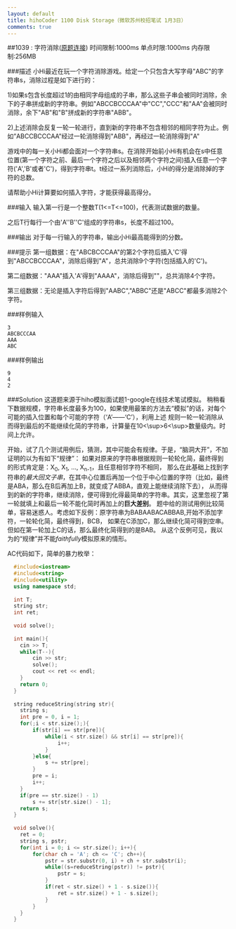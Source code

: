 ```yaml
---
layout: default
title: hihoCoder 1100 Disk Storage（微软苏州校招笔试 1月3日）
comments: true
---
```



##1039 : 字符消除([原题连接](http://hihocoder.com/problemset/problem/1039))
时间限制:1000ms
单点时限:1000ms
内存限制:256MB

###描述
小Hi最近在玩一个字符消除游戏。给定一个只包含大写字母"ABC"的字符串s，消除过程是如下进行的：

1)如果s包含长度超过1的由相同字母组成的子串，那么这些子串会被同时消除，余下的子串拼成新的字符串。例如"ABCCBCCCAA"中"CC","CCC"和"AA"会被同时消除，余下"AB"和"B"拼成新的字符串"ABB"。

2)上述消除会反复一轮一轮进行，直到新的字符串不包含相邻的相同字符为止。例如”ABCCBCCCAA”经过一轮消除得到"ABB"，再经过一轮消除得到"A"

游戏中的每一关小Hi都会面对一个字符串s。在消除开始前小Hi有机会在s中任意位置(第一个字符之前、最后一个字符之后以及相邻两个字符之间)插入任意一个字符('A','B'或者'C')，得到字符串t。t经过一系列消除后，小Hi的得分是消除掉的字符的总数。

请帮助小Hi计算要如何插入字符，才能获得最高得分。


###输入
输入第一行是一个整数T(1<=T<=100)，代表测试数据的数量。

之后T行每行一个由'A''B''C'组成的字符串s，长度不超过100。

###输出
对于每一行输入的字符串，输出小Hi最高能得到的分数。

###提示
第一组数据：在"ABCBCCCAA"的第2个字符后插入'C'得到"ABCCBCCCAA"，消除后得到"A"，总共消除9个字符(包括插入的'C')。

第二组数据："AAA"插入'A'得到"AAAA"，消除后得到""，总共消除4个字符。

第三组数据：无论是插入字符后得到"AABC","ABBC"还是"ABCC"都最多消除2个字符。

###样例输入
```
3
ABCBCCCAA
AAA
ABC
```
###样例输出
```
9
4
2
````
###Solution
这道题来源于hiho模拟面试题1-google在线技术笔试模拟。
稍稍看下数据规模，字符串长度最多为100，如果使用最笨的方法去“模拟”的话，对每个可能的插入位置和每个可能的字符（‘A’——‘C’），利用上述
规则一轮一轮消除从而得到最后的不能继续化简的字符串，计算量在10<\sup>6<\sup>数量级内。时间上允许。

开始，试了几个测试用例后，猜测，其中可能会有规律。于是，“脑洞大开”，不加证明的以为有如下“规律”：
如果对原来的字符串根据规则一轮轮化简，最终得到的形式肯定是：X<sub>0</sub>, X<sub>1</sub>, ..., X<sub>n-1</sub>，且任意相邻字符不相同，
那么在此基础上找到字符串的*最大回文子串*，在其中心位置后再加一个位于中心位置的字符（比如，最终是ABA，那么在B后再加上B，就变成了ABBA，直观上能继续消除下去），
从而得到的新的字符串，继续消除，便可得到化得最简单的字符串。其实，这里忽视了第一轮就填上和最后一轮不能化简时再加上的**巨大差别**。
题中给的测试用例比较简单，容易迷惑人。考虑如下反例：原字符串为BABAABACABBAB,开始不添加字符，一轮轮化简，最终得到，BCB，
如果在C添加C，那么继续化简可得到空串。但如在第一轮加上C的话，那么最终化简得到的是BAB。
从这个反例可见，我以为的“规律”并不能*faithfully*模拟原来的情形。

AC代码如下，简单的暴力枚举：

```cpp
  #include<iostream>
  #include<string>
  #include<utility>
  using namespace std;
  
  int T;
  string str;
  int ret;
  
  void solve();
  
  int main(){
  	cin >> T;
  	while(T--){
  		cin >> str;
  		solve();
  		cout << ret << endl;
  	}
  	return 0;
  }
  
  string reduceString(string str){
  	string s;
  	int pre = 0, i = 1;
  	for(;i < str.size();){
  		if(str[i] == str[pre]){
  			while(i < str.size() && str[i] == str[pre]){
  				i++;
  			}
  		}else{
  			s += str[pre];
  		}
  		pre = i;
  		i++;
  	}
  	if(pre == str.size() - 1)
  		s += str[str.size() - 1];
  	return s;
  }
  
  void solve(){
  	ret = 0;
  	string s, pstr;
  	for(int i = 0; i <= str.size(); i++){
  		for(char ch = 'A'; ch <= 'C'; ch++){
  			pstr = str.substr(0, i) + ch + str.substr(i);
  			while((s=reduceString(pstr)) != pstr){
  				pstr = s;
  			}
  			if(ret < str.size() + 1 - s.size()){
  				ret = str.size() + 1 - s.size();
  			}
  		}
  	}
  }
```
